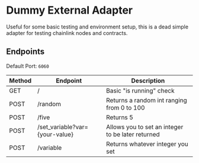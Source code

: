 # Dummy External Adapter

Useful for some basic testing and environment setup, this is a dead simple adapter for testing chainlink nodes and contracts.

## Endpoints

Default Port: `6060`

| Method | Endpoint                       | Description                                       |
| ------ | ------------------------------ | ------------------------------------------------- |
| GET    | /                              | Basic "is running" check                          |
| POST   | /random                        | Returns a random int ranging from 0 to 100        |
| POST   | /five                          | Returns 5                                         |
| POST   | /set_variable?var={your-value} | Allows you to set an integer to be later returned |
| POST   | /variable                      | Returns whatever integer you set                  |
